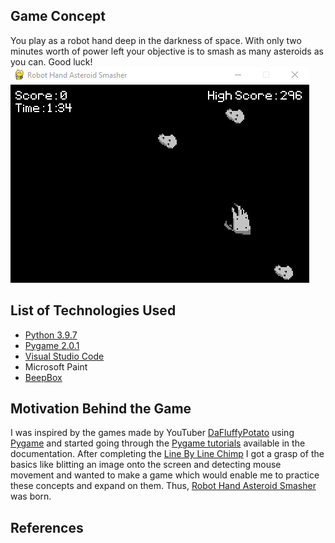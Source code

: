 ## Game Concept
You play as a robot hand deep in the darkness of space.
With only two minutes worth of power left your objective is to smash as many asteroids as you can.
Good luck!  
![Robot Hand Asteroid Smasher GIF](docs/gameplay.gif "Basic gameplay of RHAS")
## List of Technologies Used
- [Python 3.9.7](https://www.python.org/downloads/release/python-397/ "Python 3.9.7")
- [Pygame 2.0.1](https://www.pygame.org/docs/ "Pygame Documentation")
- [Visual Studio Code](https://code.visualstudio.com/ "VS Code")
- Microsoft Paint
- [BeepBox](beepbox.co/ "BeepBox")

## Motivation Behind the Game
I was inspired by the games made by YouTuber [DaFluffyPotato](https://www.youtube.com/c/DaFluffyPotato "DaFluffyPotato's YouTube Channel")
using [Pygame](https://www.pygame.org/docs/) and started going through the [Pygame tutorials](https://www.pygame.org/docs/#tutorials "Pygame Documentation Tutorials")
available in the documentation. After completing the [Line By Line Chimp](https://www.pygame.org/docs/tut/ChimpLineByLine.html "Line By Line Chimp Tutorial") I got a grasp
of the basics like blitting an image onto the screen and detecting mouse movement and wanted to make a game which would enable me to practice these concepts and expand on them.
Thus, [Robot Hand Asteroid Smasher](https://github.com/tonypham04/Robot-Hand-Asteroid-Smasher "RHAS Repo") was born.

## References